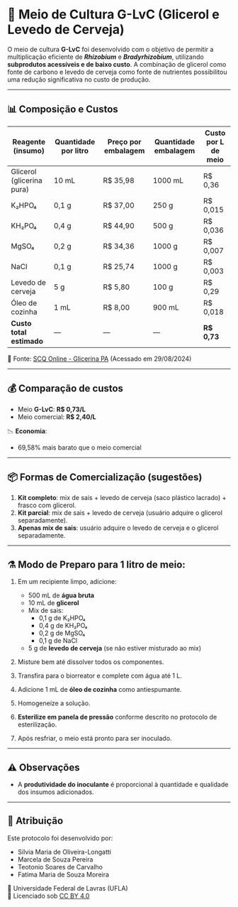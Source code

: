 # 🧫 Meio de Cultura G-LvC (Glicerol e Levedo de Cerveja)

O meio de cultura **G-LvC** foi desenvolvido com o objetivo de permitir a multiplicação eficiente de **_Rhizobium_** e **_Bradyrhizobium_**, utilizando **subprodutos acessíveis e de baixo custo**. A combinação de glicerol como fonte de carbono e levedo de cerveja como fonte de nutrientes possibilitou uma redução significativa no custo de produção.

---

## 📊 Composição e Custos

| Reagente (insumo)       | Quantidade por litro | Preço por embalagem | Quantidade embalagem | Custo por L de meio |
|-------------------------|----------------------|----------------------|-----------------------|----------------------|
| Glicerol (glicerina pura) | 10 mL                | R$ 35,98             | 1000 mL               | R$ 0,36              |
| K₂HPO₄                  | 0,1 g                | R$ 37,00             | 250 g                 | R$ 0,015             |
| KH₂PO₄                  | 0,4 g                | R$ 44,90             | 500 g                 | R$ 0,036             |
| MgSO₄                   | 0,2 g                | R$ 34,36             | 1000 g                | R$ 0,007             |
| NaCl                    | 0,1 g                | R$ 25,74             | 1000 g                | R$ 0,003             |
| Levedo de cerveja       | 5 g                  | R$ 5,80              | 100 g                 | R$ 0,29              |
| Óleo de cozinha         | 1 mL                 | R$ 8,00              | 900 mL                | R$ 0,018             |
| **Custo total estimado**| —                    | —                    | —                     | **R$ 0,73**          |

🔗 Fonte: [SCQ Online - Glicerina PA](https://scqonline.com/glicerina-pa-acs-1l-14901) (Acessado em 29/08/2024)

---

## 💰 Comparação de custos

- Meio **G-LvC**: **R$ 0,73/L**
- Meio comercial: **R$ 2,40/L**

📉 **Economia**:
- 69,58% mais barato que o meio comercial

---

## 📦 Formas de Comercialização (sugestões)

1. **Kit completo**: mix de sais + levedo de cerveja (saco plástico lacrado) + frasco com glicerol.
2. **Kit parcial**: mix de sais + levedo de cerveja (usuário adquire o glicerol separadamente).
3. **Apenas mix de sais**: usuário adquire o levedo de cerveja e o glicerol separadamente.

---

## ⚗️ Modo de Preparo para 1 litro de meio: 

1. Em um recipiente limpo, adicione:
   - 500 mL de **água bruta**
   - 10 mL de **glicerol**
   - Mix de sais:
     - 0,1 g de K₂HPO₄
     - 0,4 g de KH₂PO₄
     - 0,2 g de MgSO₄
     - 0,1 g de NaCl
   - 5 g de **levedo de cerveja** (se não estiver misturado ao mix)

2. Misture bem até dissolver todos os componentes.
3. Transfira para o biorreator e complete com água até 1 L.
4. Adicione 1 mL de **óleo de cozinha** como antiespumante.
5. Homogeneíze a solução.
6. **Esterilize em panela de pressão** conforme descrito no protocolo de esterilização.
7. Após resfriar, o meio está pronto para ser inoculado.

---

## ⚠️ Observações

- A **produtividade do inoculante** é proporcional à quantidade e qualidade dos insumos adicionados.

---

## 🧾 Atribuição

Este protocolo foi desenvolvido por:

- Sílvia Maria de Oliveira-Longatti  
- Marcela de Souza Pereira  
- Teotonio Soares de Carvalho  
- Fatima Maria de Souza Moreira  

📍 Universidade Federal de Lavras (UFLA)  
📜 Licenciado sob [CC BY 4.0](https://creativecommons.org/licenses/by/4.0/deed.pt_BR)

